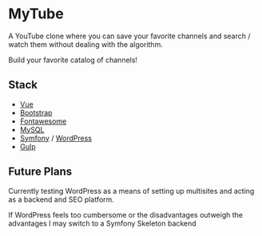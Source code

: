 # MyTube

A YouTube clone where you can save your favorite channels and search / watch them without dealing with the algorithm.

Build your favorite catalog of channels!


## Stack

  - [Vue](https://vuejs.org/)
  - [Bootstrap](https://getbootstrap.com/)
  - [Fontawesome](https://fontawesome.com/)
  - [MySQL](https://www.mysql.com/)
  - [Symfony](https://symfony.com/) / [WordPress](https://wordpress.com/)
  - [Gulp](https://gulpjs.com/)


## Future Plans

Currently testing WordPress as a means of setting up multisites and acting as a backend and SEO platform.

If WordPress feels too cumbersome or the disadvantages outweigh the advantages I may switch to a Symfony Skeleton backend
